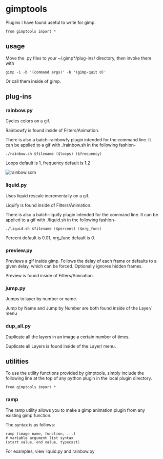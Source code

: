 # gimptools

Plugins I have found useful to write for gimp.
```
from gimptools import *
```

## usage

Move the .py files to your ~/.gimp\*/plug-ins/ directory, then invoke them with

```
gimp -i -b '(command args)' -b '(gimp-quit 0)'
```

Or call them inside of gimp.

## plug-ins

### rainbow.py

Cycles colors on a gif.

Rainbowfy is found inside of Filters/Animation.

There is also a batch-rainbowfy plugin intended for the command line. It can be
applied to a gif with ./rainbow.sh in the following fashion-

```
./rainbow.sh $filename ($loops) ($frequency)
```

Loops default is 1, frequency default is 1.2

![rainbow.scm](https://raw.githubusercontent.com/rbong/gimptools/master/examples/tree.gif)

### liquid.py

Uses liquid rescale incrementally on a gif.

Liquify is found inside of Filters/Animation.

There is also a batch-liquify plugin intended for the command line. It can be
applied to a gif with ./liquid.sh in the following fashion-

```
./liquid.sh $filename ($percent) ($nrg_func)
```

Percent default is 0.01, nrg\_func default is 0.

### preview.py

Previews a gif inside gimp. Follows the delay of each frame or defaults to a
given delay, which can be forced. Optionally ignores hidden frames.

Preview is found inside of Filters/Animation.

### jump.py

Jumps to layer by number or name.

Jump by Name and Jump by Number are both found inside of the Layer/ menu

### dup\_all.py

Duplicate all the layers in an image a certain number of times.

Duplicate all Layers is found inside of the Layer/ menu.

## utilities

To use the utility functions provided by gimptools, simply include the
following line at the top of any python plugin in the local plugin directory.
```
from gimptools import *
```

### ramp

The ramp utility allows you to make a gimp animation plugin from any existing
gimp function.

The syntax is as follows:
```
ramp (image name, function, ...)
# variable argument list syntax
(start value, end value, typecast)
```
For examples, view liquid.py and rainbow.py
